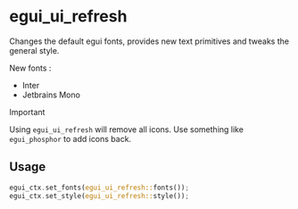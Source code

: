 # egui_ui_refresh

Changes the default egui fonts, provides new text primitives and tweaks the general style.

New fonts :
- Inter
- Jetbrains Mono

> [!IMPORTANT]
> Using `egui_ui_refresh` will remove all icons.
> Use something like `egui_phosphor` to add icons back.

## Usage

```rust
egui_ctx.set_fonts(egui_ui_refresh::fonts());
egui_ctx.set_style(egui_ui_refresh::style());
```
